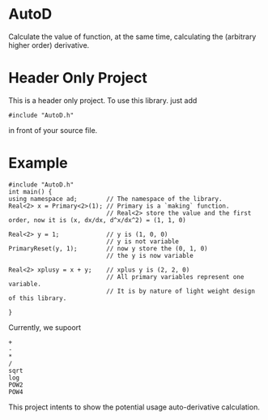 # AutoD

Calculate the value of function, at the same time, calculating the (arbitrary higher order) derivative.

# Header Only Project
This is a header only project.
To use this library. just add
```
#include "AutoD.h"
```
in front of your source file.

# Example
```
#include "AutoD.h"
int main() {
using namespace ad;        // The namespace of the library.
Real<2> x = Primary<2>(1); // Primary is a `making` function.
                           // Real<2> store the value and the first order, now it is (x, dx/dx, d^x/dx^2) = (1, 1, 0)

Real<2> y = 1;             // y is (1, 0, 0)
                           // y is not variable
PrimaryReset(y, 1);        // now y store the (0, 1, 0)
                           // the y is now variable

Real<2> xplusy = x + y;    // xplus y is (2, 2, 0)
                           // All primary variables represent one variable.
                           // It is by nature of light weight design of this library.

}
```

Currently, we supoort
```
+
-
*
/
sqrt
log
POW2
POW4
```
This project intents to show the potential usage auto-derivative calculation.



